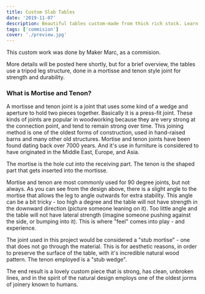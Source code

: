 ```yaml
---
title: Custom Slab Tables
date: '2019-11-07'
description: Beautiful tables custom-made from thick rich stock. Learn about a classic old-world technique for joints.
tags: ['commision']
cover: './preview.jpg'
---
```


This custom work was done by Maker Marc, as a commision.

More details will be posted here shortly, but for a brief overview, the tables use a tripod leg structure, done in a mortisse and tenon style joint for strength and durability.

### What is Mortise and Tenon?

A mortisse and tenon joint is a joint that uses some kind of a wedge and aperture to hold two pieces together. Basically it is a press-fit joint. These kinds of joints are popular in woodworking because they are very strong at the connection point, and tend to remain strong over time. This joining method is one of the oldest forms of construction, used in hand-raised barns and many other old structures. Mortise and tenon joints have been found dating back over 7000 years. And it's use in furniture is considered to have originated in the Middle East, Europe, and Asia.

The mortise is the hole cut into the receiving part. The tenon is the shaped part that gets inserted into the mortisse.

Mortise and tenon are most commonly used for 90 degree joints, but not always. As you can see from the design above, there is a slight angle to the mortise that allows the leg to angle outwards for extra stability. This angle can be a bit tricky - too high a degree and the table will not have strength in the downward direction (picture someone leaning on it). Too little angle and the table will not have lateral strength (imagine someone pushing against the side, or bumping into it). This is where "feel" comes into play - and experience.

The joint used in this project would be considered a "stub mortise" - one that does not go through the material. This is for aesthetic reasons, in order to preserve the surface of the table, with it's incredible natural wood pattern. The tenon employed is a "stub wedge".

The end result is a lovely custom piece that is strong, has clean, unbroken lines, and in the spirit of the natural design employs one of the oldest jorms of joinery known to humans.
